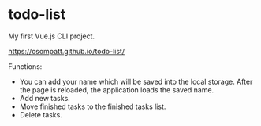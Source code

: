 # todo-list

My first Vue.js CLI project.

https://csompatt.github.io/todo-list/

Functions:
  - You can add your name which will be saved into the local storage. After the page is reloaded, the application loads the saved name.
  - Add new tasks.
  - Move finished tasks to the finished tasks list.
  - Delete tasks.
